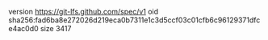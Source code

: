 version https://git-lfs.github.com/spec/v1
oid sha256:fad6ba8e272026d219eca0b7311e1c3d5ccf03c01cfb6c96129371dfce4ac0d0
size 3417
